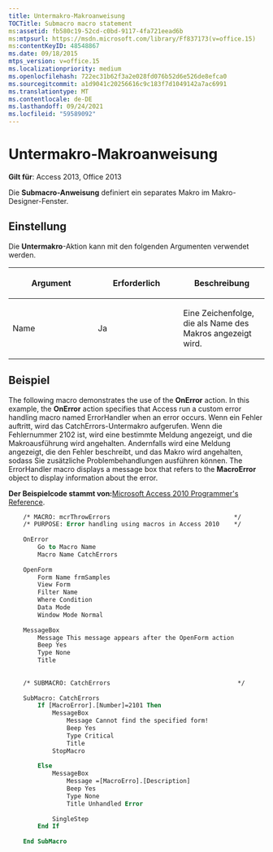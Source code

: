 ```yaml
---
title: Untermakro-Makroanweisung
TOCTitle: Submacro macro statement
ms:assetid: fb580c19-52cd-c0bd-9117-4fa721eead6b
ms:mtpsurl: https://msdn.microsoft.com/library/Ff837173(v=office.15)
ms:contentKeyID: 48548867
ms.date: 09/18/2015
mtps_version: v=office.15
ms.localizationpriority: medium
ms.openlocfilehash: 722ec31b62f3a2e028fd076b52d6e526de8efca0
ms.sourcegitcommit: a1d9041c20256616c9c183f7d1049142a7ac6991
ms.translationtype: MT
ms.contentlocale: de-DE
ms.lasthandoff: 09/24/2021
ms.locfileid: "59589092"
---
```

# <a name="submacro-macro-statement"></a>Untermakro-Makroanweisung

**Gilt für**: Access 2013, Office 2013

Die **Submacro-Anweisung** definiert ein separates Makro im Makro-Designer-Fenster.

## <a name="setting"></a>Einstellung

Die **Untermakro**-Aktion kann mit den folgenden Argumenten verwendet werden.

<table>
<colgroup>
<col style="width: 33%" />
<col style="width: 33%" />
<col style="width: 33%" />
</colgroup>
<thead>
<tr class="header">
<th><p>Argument</p></th>
<th><p>Erforderlich</p></th>
<th><p>Beschreibung</p></th>
</tr>
</thead>
<tbody>
<tr class="odd">
<td><p>Name</p></td>
<td><p>Ja</p></td>
<td><p>Eine Zeichenfolge, die als Name des Makros angezeigt wird.</p></td>
</tr>
</tbody>
</table>


## <a name="example"></a>Beispiel

The following macro demonstrates the use of the **OnError** action. In this example, the **OnError** action specifies that Access run a custom error handling macro named ErrorHandler when an error occurs. Wenn ein Fehler auftritt, wird das CatchErrors-Untermakro aufgerufen. Wenn die Fehlernummer 2102 ist, wird eine bestimmte Meldung angezeigt, und die Makroausführung wird angehalten. Andernfalls wird eine Meldung angezeigt, die den Fehler beschreibt, und das Makro wird angehalten, sodass Sie zusätzliche Problembehandlungen ausführen können. The ErrorHandler macro displays a message box that refers to the **MacroError** object to display information about the error.

**Der Beispielcode stammt von:**[Microsoft Access 2010 Programmer's Reference](https://www.amazon.com/Microsoft-Access-2010-Programmers-Reference/dp/8126528125).

```vb
    /* MACRO: mcrThrowErrors                                  */
    /* PURPOSE: Error handling using macros in Access 2010    */
    
    OnError
        Go to Macro Name
        Macro Name CatchErrors
    
    OpenForm 
        Form Name frmSamples
        View Form
        Filter Name
        Where Condition
        Data Mode
        Window Mode Normal
    
    MessageBox 
        Message This message appears after the OpenForm action
        Beep Yes
        Type None
        Title
    
    
    /* SUBMACRO: CatchErrors                                   */
    
    SubMacro: CatchErrors
        If [MacroError].[Number]=2101 Then
            MessageBox
                Message Cannot find the specified form!
                Beep Yes
                Type Critical
                Title
            StopMacro
    
        Else
            MessageBox
                Message =[MacroErro].[Description]
                Beep Yes
                Type None
                Title Unhandled Error
    
            SingleStep
        End If
    
    End SubMacro
```
